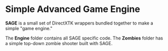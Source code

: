 # Simple Advanced Game Engine

**SAGE** is a small set of DirectXTK wrappers bundled together to make a simple "game engine."

The **Engine** folder contains all SAGE specific code. The **Zombies** folder has a simple top-down zombie shooter built with SAGE.
